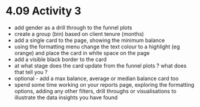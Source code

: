 # 4.09 Activity 3

- add gender as a drill through to the funnel plots 
- create a group (bin) based on client tenure (months) 
- add a single card to the page, showing the minimum balance 
- using the formatting menu change the text colour to a highlight (eg orange) and place the card in white space on the page 
- add a visible black border to the card 
- at what stage does the card update from the funnel plots ? what does that tell you ? 
- optional - add a max balance, average or median balance card too 
- spend some time working on your reports page, exploring the formatting options, adding any other filters, drill throughs or visualisations to illustrate the data insights you have found 

